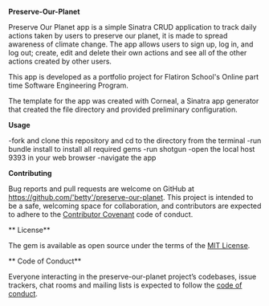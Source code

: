 
**Preserve-Our-Planet**

Preserve Our Planet app is a simple Sinatra CRUD application to track daily actions taken by users to preserve our planet, it is made to spread awareness of climate change.
The app allows users to sign up, log in, and log out; create, edit and delete their own actions and see all of the other actions created by other users.

This app is developed as a portfolio project for Flatiron School's Online part time Software Engineering Program. 

The template for the app was created with Corneal, a Sinatra app generator that created the file directory and provided preliminary configuration.

**Usage**


-fork and clone this repository and cd to the directory from the terminal
-run bundle install to install all required gems
-run shotgun
-open the local host 9393 in your web browser
-navigate the app


**Contributing**

Bug reports and pull requests are welcome on GitHub at https://github.com/'betty'/preserve-our-planet. This project is intended to be a safe, welcoming space for collaboration, and contributors are expected to adhere to the [Contributor Covenant](http://contributor-covenant.org) code of conduct.

** License**

The gem is available as open source under the terms of the [MIT License](https://opensource.org/licenses/MIT).

** Code of Conduct**

Everyone interacting in the preserve-our-planet project’s codebases, issue trackers, chat rooms and mailing lists is expected to follow the [code of conduct](https://github.com/'betty'/preserve-our-planet/blob/master/CODE_OF_CONDUCT.md).

